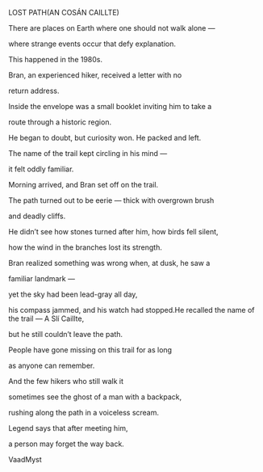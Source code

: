 LOST PATH(AN COSÁN CAILLTE)


 

There are places on Earth where one should not walk alone —

where strange events occur that defy explanation.


This happened in the 1980s.

Bran, an experienced hiker, received a letter with no

return address.

Inside the envelope was a small booklet inviting him to take a

route through a historic region.

He began to doubt, but curiosity won. He packed and left.

The name of the trail kept circling in his mind —

it felt oddly familiar.

Morning arrived, and Bran set off on the trail.

The path turned out to be eerie — thick with overgrown brush

and deadly cliffs.

He didn’t see how stones turned after him, how birds fell silent,

how the wind in the branches lost its strength.

Bran realized something was wrong when, at dusk, he saw a

familiar landmark —

yet the sky had been lead-gray all day,

his compass jammed, and his watch had stopped.He recalled the name of the trail — A Slí Caillte,

but he still couldn’t leave the path.

People have gone missing on this trail for as long

as anyone can remember.

And the few hikers who still walk it

sometimes see the ghost of a man with a backpack,

rushing along the path in a voiceless scream.

Legend says that after meeting him,

a person may forget the way back.

 

VaadMyst

 
